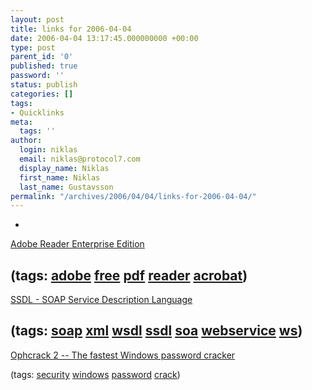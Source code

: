 ```yaml
---
layout: post
title: links for 2006-04-04
date: 2006-04-04 13:17:45.000000000 +00:00
type: post
parent_id: '0'
published: true
password: ''
status: publish
categories: []
tags:
- Quicklinks
meta:
  tags: ''
author:
  login: niklas
  email: niklas@protocol7.com
  display_name: Niklas
  first_name: Niklas
  last_name: Gustavsson
permalink: "/archives/2006/04/04/links-for-2006-04-04/"
---
```

- 
[Adobe Reader Enterprise Edition](http://www.adobe.com/products/acrobat/readstep2.html?type=distrib)

(tags: [adobe](http://del.icio.us/protocol7/adobe) [free](http://del.icio.us/protocol7/free) [pdf](http://del.icio.us/protocol7/pdf) [reader](http://del.icio.us/protocol7/reader) [acrobat](http://del.icio.us/protocol7/acrobat))
- 
[SSDL - SOAP Service Description Language](http://www.ssdl.org/)

(tags: [soap](http://del.icio.us/protocol7/soap) [xml](http://del.icio.us/protocol7/xml) [wsdl](http://del.icio.us/protocol7/wsdl) [ssdl](http://del.icio.us/protocol7/ssdl) [soa](http://del.icio.us/protocol7/soa) [webservice](http://del.icio.us/protocol7/webservice) [ws](http://del.icio.us/protocol7/ws))
- 
[Ophcrack 2 -- The fastest Windows password cracker](http://ophcrack.sourceforge.net/)

(tags: [security](http://del.icio.us/protocol7/security) [windows](http://del.icio.us/protocol7/windows) [password](http://del.icio.us/protocol7/password) [crack](http://del.icio.us/protocol7/crack))
